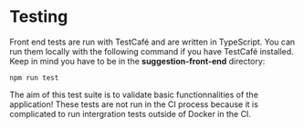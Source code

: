 # Testing

Front end tests are run with TestCafé and are written in TypeScript. You can run them locally with the following command if you have TestCafé installed. Keep in mind you have to be in the **suggestion-front-end** directory: 

 ``` npm run test ```

The aim of this test suite is to validate basic functionnalities of the application! These tests are not run in the CI process because it is complicated to run intergration tests outside of Docker in the CI.
